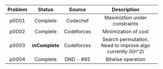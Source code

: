 | Problem | Status | Source | Description |
|  :---:  |  :---: |  :---:  | :---:  |
| p0001 | Complete | Codechef | Maximiztion under constraints |
| p0002 | Complete | Codeforces | Minimization of cost |
| p0003 | **inComplete** | Codeforces | Search permutation. Need to improve algo currently 0(n^2)|
| p0004 | Complete | DND - #85 | Bitwise operation 